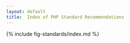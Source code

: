 ```yaml
---
layout: default
title:  Index of PHP Standard Recommendations
---
```


{% include fig-standards/index.md %}
